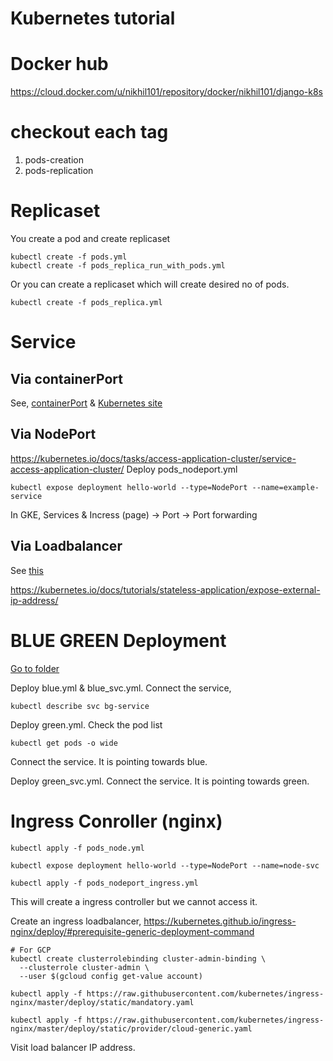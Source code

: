 # Kubernetes tutorial

# Docker hub 
https://cloud.docker.com/u/nikhil101/repository/docker/nikhil101/django-k8s

# checkout each tag

1. pods-creation
1. pods-replication

# Replicaset

You create a pod and create replicaset
```
kubectl create -f pods.yml
kubectl create -f pods_replica_run_with_pods.yml
```

Or you can create a replicaset which will create desired no of pods.
```
kubectl create -f pods_replica.yml
```


# Service

## Via containerPort

See, [containerPort](./web01/k8s/container_port/README.MD) & [Kubernetes site](https://kubernetes.io/docs/tasks/access-application-cluster/service-access-application-cluster/#creating-a-service-for-an-application-running-in-two-pods)

## Via NodePort
https://kubernetes.io/docs/tasks/access-application-cluster/service-access-application-cluster/
Deploy pods_nodeport.yml
```
kubectl expose deployment hello-world --type=NodePort --name=example-service
```
In GKE, Services & Incress (page) -> Port -> Port forwarding

## Via Loadbalancer

See [this](https://github.com/nik-hil/docker_k8s/blob/master/web01/k8s/loadbalancer/README.MD)

https://kubernetes.io/docs/tutorials/stateless-application/expose-external-ip-address/


# BLUE GREEN Deployment

[Go to folder](https://github.com/nik-hil/docker_k8s/tree/master/web01/k8s/blue_green_deployment)

Deploy blue.yml & blue_svc.yml. Connect the service,
```
kubectl describe svc bg-service
```

Deploy green.yml. Check the pod list
```
kubectl get pods -o wide
```
Connect the service. It is pointing towards blue.

Deploy green_svc.yml. Connect the service. It is pointing towards green.

# Ingress Conroller (nginx)

```
kubectl apply -f pods_node.yml

kubectl expose deployment hello-world --type=NodePort --name=node-svc

kubectl apply -f pods_nodeport_ingress.yml
```

This will create a ingress controller but we cannot access it.

Create an ingress loadbalancer, https://kubernetes.github.io/ingress-nginx/deploy/#prerequisite-generic-deployment-command

```
# For GCP
kubectl create clusterrolebinding cluster-admin-binding \
  --clusterrole cluster-admin \
  --user $(gcloud config get-value account)

kubectl apply -f https://raw.githubusercontent.com/kubernetes/ingress-nginx/master/deploy/static/mandatory.yaml

kubectl apply -f https://raw.githubusercontent.com/kubernetes/ingress-nginx/master/deploy/static/provider/cloud-generic.yaml

```
Visit load balancer IP address.




